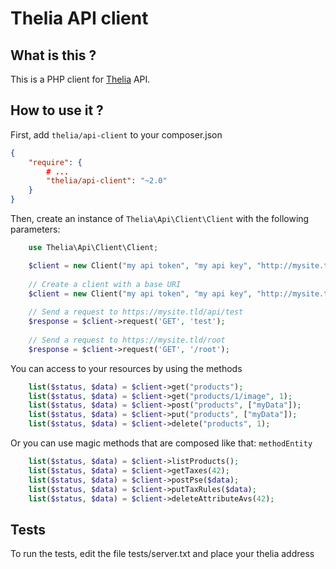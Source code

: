 Thelia API client
===

What is this ?
---
This is a PHP client for [Thelia](https://github.com/thelia/thelia) API.

How to use it ?
---
First, add ```thelia/api-client``` to your composer.json

```json
{
    "require": {
        # ...
        "thelia/api-client": "~2.0"
    }
}
```

Then, create an instance of ```Thelia\Api\Client\Client``` with the following parameters:

```php
    use Thelia\Api\Client\Client;

    $client = new Client("my api token", "my api key", "http://mysite.tld");
    
    // Create a client with a base URI
    $client = new Client("my api token", "my api key", "http://mysite.tld/api/");
    
    // Send a request to https://mysite.tld/api/test
    $response = $client->request('GET', 'test');
    
    // Send a request to https://mysite.tld/root
    $response = $client->request('GET', '/root');
```

You can access to your resources by using the methods

```php
    list($status, $data) = $client->get("products");
    list($status, $data) = $client->get("products/1/image", 1);
    list($status, $data) = $client->post("products", ["myData"]);
    list($status, $data) = $client->put("products", ["myData"]);
    list($status, $data) = $client->delete("products", 1);
```

Or you can use magic methods that are composed like that: ```methodEntity```

```php
    list($status, $data) = $client->listProducts();
    list($status, $data) = $client->getTaxes(42);
    list($status, $data) = $client->postPse($data);
    list($status, $data) = $client->putTaxRules($data);
    list($status, $data) = $client->deleteAttributeAvs(42);
```

Tests
---
To run the tests, edit the file tests/server.txt and place your thelia address